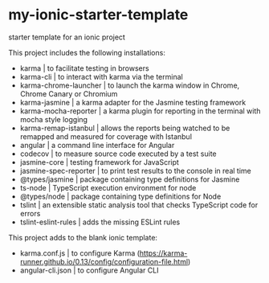 # my-ionic-starter-template
starter template for an ionic project

This project includes the following installations:
  - karma | to facilitate testing in browsers
  - karma-cli | to interact with karma via the terminal
  - karma-chrome-launcher | to launch the karma window in Chrome, Chrome Canary or Chromium
  - karma-jasmine | a karma adapter for the Jasmine testing framework
  - karma-mocha-reporter | a karma plugin for reporting in the terminal with mocha style logging
  - karma-remap-istanbul | allows the reports being watched to be remapped and measured for coverage with Istanbul 
  - angular | a command line interface for Angular
  - codecov | to measure source code executed by a test suite
  - jasmine-core | testing framework for JavaScript
  - jasmine-spec-reporter | to print test results to the console in real time
  - @types/jasmine | package containing type definitions for Jasmine
  - ts-node | TypeScript execution environment for node
  - @types/node | package containing type definitions for Node
  - tslint | an extensible static analysis tool that checks TypeScript code for errors
  - tslint-eslint-rules | adds the missing ESLint rules

This project adds to the blank ionic template:
  - karma.conf.js | to configure Karma (https://karma-runner.github.io/0.13/config/configuration-file.html)
  - angular-cli.json | to configure Angular CLI
